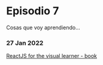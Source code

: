 # Episodio 7

Cosas que voy aprendiendo...

### 27 Jan 2022

[ReactJS for the visual learner - book](https://leanpub.com/reactjsforthevisuallearner/read#leanpub-auto-chapter-1--what-is-this-all-about)
